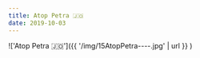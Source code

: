```yaml
---
title: Atop Petra 🇯🇴
date: 2019-10-03
---
```


!['Atop Petra 🇯🇴']({{ '/img/15AtopPetra----.jpg' | url }} )
<br>

